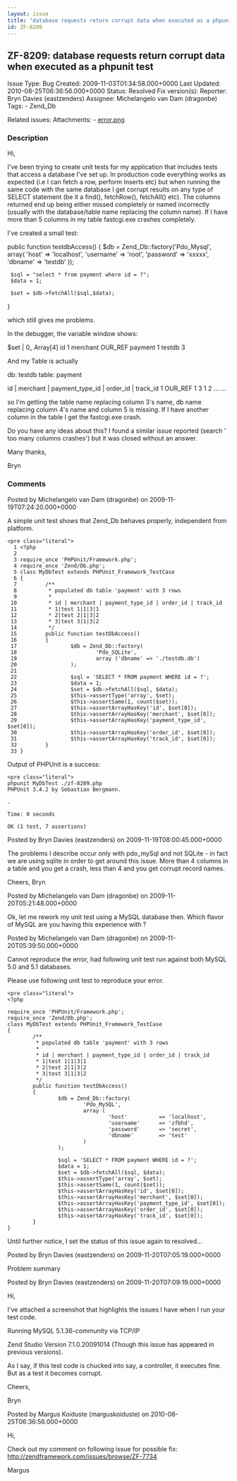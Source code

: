 ```yaml
---
layout: issue
title: "database requests return corrupt data when executed as a phpunit test"
id: ZF-8209
---
```


ZF-8209: database requests return corrupt data when executed as a phpunit test
------------------------------------------------------------------------------

 Issue Type: Bug Created: 2009-11-03T01:34:58.000+0000 Last Updated: 2010-08-25T06:36:56.000+0000 Status: Resolved Fix version(s): 
 Reporter:  Bryn Davies (eastzenders)  Assignee:  Michelangelo van Dam (dragonbe)  Tags: - Zend\_Db
 
 Related issues: 
 Attachments: - [error.png](/issues/secure/attachment/12404/error.png)
 
### Description

Hi,

I've been trying to create unit tests for my application that includes tests that access a database I've set up. In production code everything works as expected (i.e I can fetch a row, perform Inserts etc) but when running the same code with the same database I get corrupt results on any type of SELECT statement (be it a find(), fetchRow(), fetchAll() etc). The columns returned end up being either missed completely or named incorrectly (usually with the database/table name replacing the column name). If I have more than 5 columns in my table fastcgi.exe crashes completely.

I've created a small test:

public function testdbAccess() { $db = Zend\_Db::factory('Pdo\_Mysql', array( 'host' => 'localhost', 'username' => 'root', 'password' => 'xxxxx', 'dbname' => 'testdb' ));

 
     $sql = "select * from payment where id = ?";
     $data = 1; 
    
     $set = $db->fetchAll($sql,$data);


}

which still gives me problems.

In the debugger, the variable window shows:

$set | 0\_ Array[4] id 1 merchant OUR\_REF payment 1 testdb 3

And my Table is actually

db: testdb table: payment

id | merchant | payment\_type\_id | order\_id | track\_id 1 OUR\_REF 1 3 1 2 ... ...

so I'm getting the table name replacing column 3's name, db name replacing column 4's name and column 5 is missing. If I have another column in the table I get the fastcgi.exe crash.

Do you have any ideas about this? I found a similar issue reported (search ' too many columns crashes') but it was closed without an answer.

Many thanks,

Bryn

 

 

### Comments

Posted by Michelangelo van Dam (dragonbe) on 2009-11-19T07:24:20.000+0000

A simple unit test shows that Zend\_Db behaves properly, independent from platform.

 
    <pre class="literal">
      1 <?php
      2 
      3 require_once 'PHPUnit/Framework.php';
      4 require_once 'Zend/Db.php';
      5 class MyDbTest extends PHPUnit_Framework_TestCase
      6 {
      7         /**
      8          * populated db table 'payment' with 3 rows
      9          *
     10          * id | merchant | payment_type_id | order_id | track_id
     11          * 1|test 1|1|3|1
     12          * 2|test 2|1|3|2
     13          * 3|test 3|1|3|2
     14          */
     15         public function testDbAccess()
     16         {
     17                 $db = Zend_Db::factory(
     18                         'Pdo_SQLite',
     19                         array ('dbname' => './testdb.db')
     20                 );
     21 
     22                 $sql = 'SELECT * FROM payment WHERE id = ?';
     23                 $data = 1;
     24                 $set = $db->fetchAll($sql, $data);
     25                 $this->assertType('array', $set);
     26                 $this->assertSame(1, count($set));
     27                 $this->assertArrayHasKey('id', $set[0]);
     28                 $this->assertArrayHasKey('merchant', $set[0]);
     29                 $this->assertArrayHasKey('payment_type_id', $set[0]);
     30                 $this->assertArrayHasKey('order_id', $set[0]);
     31                 $this->assertArrayHasKey('track_id', $set[0]);
     32         }
     33 }


Output of PHPUnit is a success:

 
    <pre class="literal">
    phpunit MyDbTest ./zf-8209.php 
    PHPUnit 3.4.2 by Sebastian Bergmann.
    
    .
    
    Time: 0 seconds
    
    OK (1 test, 7 assertions)


 

 

Posted by Bryn Davies (eastzenders) on 2009-11-19T08:00:45.000+0000

The problems I describe occur only with pdo\_mySql and not SQLite - in fact we are using sqlite in order to get around this issue. More than 4 columns in a table and you get a crash, less than 4 and you get corrupt record names.

Cheers, Bryn

 

 

Posted by Michelangelo van Dam (dragonbe) on 2009-11-20T05:21:48.000+0000

Ok, let me rework my unit test using a MySQL database then. Which flavor of MySQL are you having this experience with ?

 

 

Posted by Michelangelo van Dam (dragonbe) on 2009-11-20T05:39:50.000+0000

Cannot reproduce the error, had following unit test run against both MySQL 5.0 and 5.1 databases.

Please use following unit test to reproduce your error.

 
    <pre class="literal">
    <?php
    
    require_once 'PHPUnit/Framework.php';
    require_once 'Zend/Db.php';
    class MyDbTest extends PHPUnit_Framework_TestCase
    {
            /**
             * populated db table 'payment' with 3 rows
             *
             * id | merchant | payment_type_id | order_id | track_id
             * 1|test 1|1|3|1
             * 2|test 2|1|3|2
             * 3|test 3|1|3|2
             */
            public function testDbAccess()
            {
                    $db = Zend_Db::factory(
                            'Pdo_MySQL',
                            array (
                                    'host'          => 'localhost',
                                    'username'      => 'zfbhd',
                                    'password'      => 'secret',
                                    'dbname'        => 'test'
                            )
                    );
    
                    $sql = 'SELECT * FROM payment WHERE id = ?';
                    $data = 1;
                    $set = $db->fetchAll($sql, $data);
                    $this->assertType('array', $set);
                    $this->assertSame(1, count($set));
                    $this->assertArrayHasKey('id', $set[0]);
                    $this->assertArrayHasKey('merchant', $set[0]);
                    $this->assertArrayHasKey('payment_type_id', $set[0]);
                    $this->assertArrayHasKey('order_id', $set[0]);
                    $this->assertArrayHasKey('track_id', $set[0]);
            }
    }


Until further notice, I set the status of this issue again to resolved...

 

 

Posted by Bryn Davies (eastzenders) on 2009-11-20T07:05:19.000+0000

Problem summary

 

 

Posted by Bryn Davies (eastzenders) on 2009-11-20T07:09:19.000+0000

Hi,

I've attached a screenshot that highlights the issues I have when I run your test code.

Running MySQL 5.1.36-community via TCP/IP

Zend Studio Version 7.1.0.20091014 (Though this issue has appeared in previous versions).

As I say, if this test code is chucked into say, a controller, it executes fine. But as a test it becomes corrupt.

Cheers,

Bryn

 

 

Posted by Margus Koiduste (marguskoiduste) on 2010-08-25T06:36:56.000+0000

Hi,

Check out my comment on following issue for possible fix: <http://zendframework.com/issues/browse/ZF-7734>

Margus

 

 